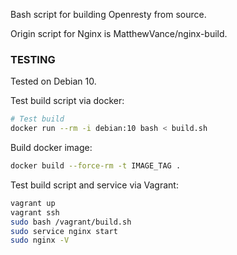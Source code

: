 Bash script for building Openresty from source.

Origin script for Nginx is MatthewVance/nginx-build.

### TESTING

Tested on Debian 10.

Test build script via docker:

```bash
# Test build
docker run --rm -i debian:10 bash < build.sh
```

Build docker image:
```bash
docker build --force-rm -t IMAGE_TAG .
```

Test build script and service via Vagrant:

```bash
vagrant up
vagrant ssh
sudo bash /vagrant/build.sh
sudo service nginx start
sudo nginx -V
```